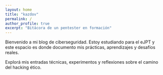 ```yaml
---
layout: home
title: "kazdov"
permalink: /
author_profile: true
excerpt: "Bitácora de un pentester en formación"
---
```


Bienvenido a mi blog de ciberseguridad.
Estoy estudiando para el eJPT y este espacio es donde documento mis prácticas, aprendizajes y desafíos reales.

Explorá mis entradas técnicas, experimentos y reflexiones sobre el camino del hacking ético.
